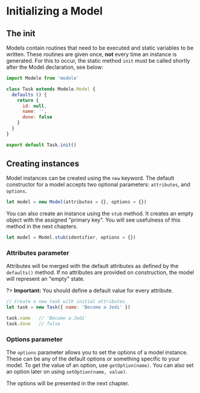 # Initializing a Model

## The init

Models contain routines that need to be executed and static variables to be written. These routines are given once, **not** every time an instance is generated. For this to occur, the static method `init` must be called shortly after the Model declaration, see below:

```javascript
import Modele from 'modele'

class Task extends Modele.Model {
  defaults () {
    return {
      id: null,
      name: '',
      done: false
    }
  }
}

export default Task.init()
```

## Creating instances

Model instances can be created using the `new` keyword. The default constructor for a model accepts two optional parameters: `attributes`, and `options`.

```javascript
let model = new Model(attributes = {}, options = {})
```

You can also create an instance using the `stub` method. It creates an empty object with the assigned "primary key". You will see usefulness of this method in the next chapters.

```javascript
let model = Model.stub(identifier, options = {})
```

### Attributes parameter

Attributes will be merged with the default attributes as defined by the `defaults()` method. If no attributes are provided on construction, the model will represent an "empty" state.

?> **Important:** You should define a default value for every attribute.

```javascript
// Create a new task with initial attributes.
let task = new Task({ name: 'Become a Jedi' })

task.name   // 'Become a Jedi'
task.done   // false
```

### Options parameter

The `options` parameter allows you to set the options of a model instance. These can be any of the default options or something specific to your model. To get the value of an option, use `getOption(name)`. You can also set an option later on using `setOption(name, value)`.

The options will be presented in the next chapter.